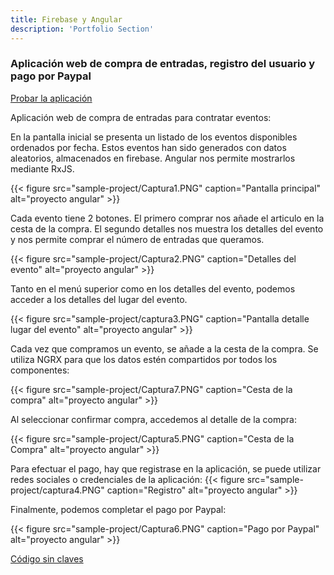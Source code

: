```yaml
---
title: Firebase y Angular
description: 'Portfolio Section'
---
```


### Aplicación web de compra de entradas, registro del usuario y pago por Paypal

[Probar la aplicación](https://pedro-manuel-cubo-medina.web.app)


Aplicación web de compra de entradas para contratar eventos: 

En la pantalla inicial se presenta un listado de los eventos disponibles ordenados por fecha. Estos eventos han sido generados con datos aleatorios, almacenados en firebase. Angular nos permite mostrarlos mediante RxJS.

{{< figure src="sample-project/Captura1.PNG" caption="Pantalla principal" alt="proyecto angular" >}}

Cada evento tiene 2 botones. El primero comprar nos añade el articulo en la cesta de la compra. El segundo detalles nos muestra los detalles del evento y nos permite comprar el número de entradas que queramos.

{{< figure src="sample-project/Captura2.PNG" caption="Detalles del evento" alt="proyecto angular" >}}

Tanto en el menú superior como en los detalles del evento, podemos acceder a los detalles del lugar del evento.

{{< figure src="sample-project/captura3.PNG" caption="Pantalla detalle lugar del evento" alt="proyecto angular" >}}

Cada vez que compramos un evento, se añade a la cesta de la compra. Se utiliza NGRX para que los datos estén compartidos por todos los componentes:

{{< figure src="sample-project/Captura7.PNG" caption="Cesta de la compra" alt="proyecto angular" >}}

Al seleccionar confirmar compra, accedemos al detalle de la compra:

{{< figure src="sample-project/Captura5.PNG" caption="Cesta de la Compra" alt="proyecto angular" >}}

Para efectuar el pago, hay que registrase en la aplicación, se puede utilizar redes sociales o credenciales de la aplicación:
{{< figure src="sample-project/captura4.PNG" caption="Registro" alt="proyecto angular" >}}

Finalmente, podemos completar el pago por Paypal:

{{< figure src="sample-project/Captura6.PNG" caption="Pago por Paypal" alt="proyecto angular" >}}



[Código sin claves](https://github.com/pmcubom65/fiestasenmurcia.git)